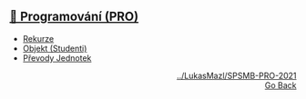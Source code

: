 ## <a href="https://github.com/neostetic/School-Zapisky/tree/main/PRO">💾 Programování (PRO)</a>
- <a href="https://github.com/neostetic/School-Zapisky/tree/main/PRO/rekurze">Rekurze</a>
- <a href="https://github.com/neostetic/School-Zapisky/tree/main/PRO/zaci">Objekt (Studenti)</a>
- <a href="https://github.com/neostetic/School-Zapisky/tree/main/PRO/prevod-jednotek">Převody Jednotek</a>
<p align="right">
  <a href="https://github.com/LukasMazl/SPSMB-PRO-2021">../LukasMazl/SPSMB-PRO-2021</a><br>
  <a href="https://github.com/neostetic/School-Zapisky">Go Back</a>
</p>
